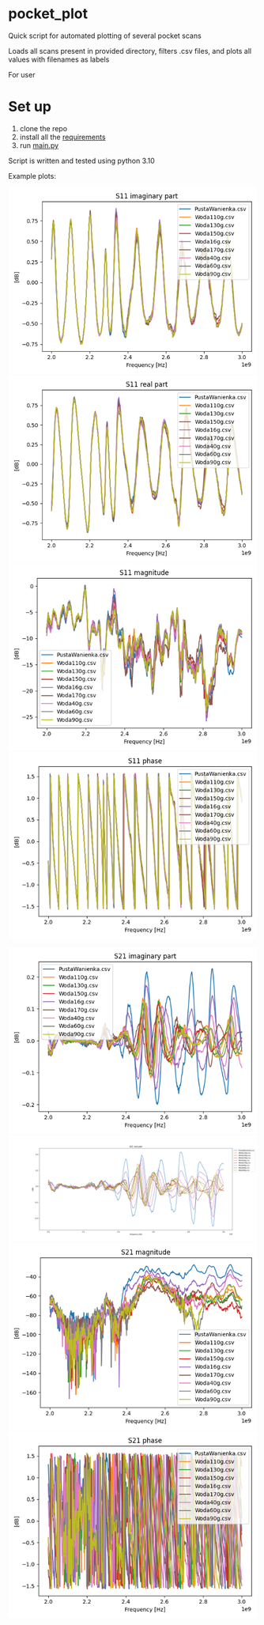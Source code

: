 # pocket_plot

Quick script for automated plotting of several pocket scans

Loads all scans present in provided directory, filters .csv files, and plots all values with filenames as labels

For user

# Set up

1. clone the repo
2. install all the [requirements](requirements.txt)
3. run [main.py](requirements.txt)

Script is written and tested using python 3.10

Example plots:


![S11](assets/S11%20imaginary%20part.png)
![S11](assets/S11%20real%20part.png)
![S11](assets/S11%20magnitude.png)
![S11](assets/S11%20phase.png)

![S21](assets/S21%20imaginary%20part.png)
![S21](assets/S21%20real%20part.png)
![S21](assets/S21%20magnitude.png)
![S21](assets/S21%20phase.png)